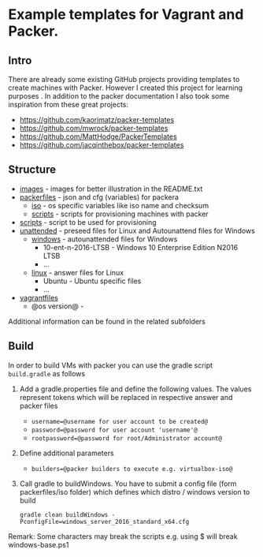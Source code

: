 # Example templates for Vagrant and Packer.

## Intro

There are already some existing GitHub projects providing templates to create machines with Packer. However I created this project for learning purposes . In addition to the packer documentation I also took some inspiration from these great projects:

* https://github.com/kaorimatz/packer-templates
* https://github.com/mwrock/packer-templates
* https://github.com/MattHodge/PackerTemplates
* https://github.com/jacqinthebox/packer-templates

## Structure

* [images](https://github.com/papanito/packer-vagrant/tree/master/images) - images for better illustration in the README.txt
* [packerfiles](https://github.com/papanito/packer-vagrant/tree/master/packerfiles) - json and cfg (variables) for packera
  * [iso](https://github.com/papanito/packer-vagrant/tree/master/packerfiles/iso) - os specific variables like iso name and checksum
  * [scripts](https://github.com/papanito/packer-vagrant/tree/master/packerfiles/scripts) - scripts for provisioning machines with packer
* [scripts](https://github.com/papanito/packer-vagrant/tree/master/scripts) - script to be used for provisioning
* [unattended](https://github.com/papanito/packer-vagrant/tree/master/unattended) - preseed files for Linux and Autounattend files for Windows
  * [windows](https://github.com/papanito/packer-vagrant/tree/master/unattended/windows) - autounattended files for Windows
    * 10-ent-n-2016-LTSB - Windows 10 Enterprise Edition N2016 LTSB
    * ...
  * [linux](https://github.com/papanito/packer-vagrant/tree/master/unattended/linux) - answer files for Linux
    * Ubuntu - Ubuntu specific files
    * ...
* [vagrantfiles](https://github.com/papanito/packer-vagrant/tree/master/vagrantfiles)
  * @os version@ - 

Additional information can be found in the related subfolders

## Build

In order to build VMs with packer you can use the gradle script ```build.gradle``` as follows

1. Add a gradle.properties file and define the following values. The values represent tokens which will be replaced in respective answer and packer files

   * ```username=@username for user account to be created@```
   * ```password=@password for user account 'username'@```
   * ```rootpassword=@password for root/Administrator account@```

2. Define additional parameters

   * ```builders=@packer builders to execute e.g. virtualbox-iso@```

3. Call gradle to buildWindows. You have to submit a config file (form packerfiles/iso folder) which defines which distro / windows version to build

   ```gradle clean buildWindows -PconfigFile=windows_server_2016_standard_x64.cfg```

Remark: Some characters may break the scripts e.g. using $ will break windows-base.ps1